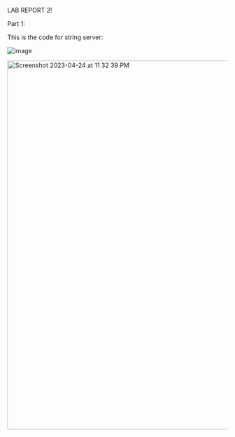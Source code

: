 LAB REPORT 2!

Part 1:

This is the code for string server:

![image](https://user-images.githubusercontent.com/130015533/234192753-71c4f804-87bd-46b3-a45a-0ebc907c5e1d.png)

<img width="843" alt="Screenshot 2023-04-24 at 11 32 39 PM" src="https://user-images.githubusercontent.com/130015533/234193467-fdd68803-be4c-4fb4-a8d6-d9a0f1357317.png">



